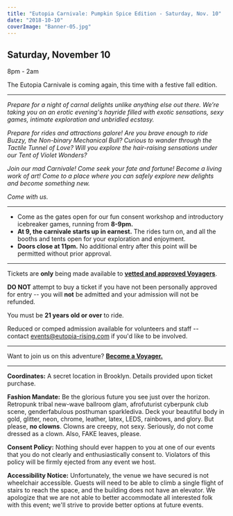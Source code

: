 ```yaml
---
title: "Eutopia Carnivale: Pumpkin Spice Edition - Saturday, Nov. 10"
date: "2018-10-10"
coverImage: "Banner-05.jpg"
---
```


## Saturday, November 10  
8pm - 2am

The Eutopia Carnivale is coming again, this time with a festive fall edition.

* * *

_Prepare for a night of carnal delights unlike anything else out there. We’re taking you on an erotic evening's hayride filled with exotic sensations, sexy games, intimate exploration and unbridled ecstasy._

_Prepare for rides and attractions galore! Are you brave enough to ride Buzzy, the Non-binary Mechanical Bull? Curious to wander through the Tactile Tunnel of Love? Will you explore the hair-raising sensations under our Tent of Violet Wonders?_

_Join our mad Carnivale! Come seek your fate and fortune! Become a living work of art! Come to a place where you can safely explore new delights and become something new._

_Come with us._

* * *

- Come as the gates open for our fun consent workshop and introductory icebreaker games, running from **8-9pm.**
- **At 9, the carnivale starts up in earnest.** The rides turn on, and all the booths and tents open for your exploration and enjoyment.
- **Doors close at 11pm.** No additional entry after this point will be permitted without prior approval.

* * *

Tickets are **only** being made available to [**vetted and approved Voyagers**](https://goo.gl/forms/7efFqP05OXGZiOEM2).

**DO NOT** attempt to buy a ticket if you have not been personally approved for entry -- you will **not** be admitted and your admission will not be refunded.

You must be **21 years old or over** to ride.

Reduced or comped admission available for volunteers and staff -- contact [events@eutopia-rising.com](mailto:events@eutopia-rising.com) if you'd like to be involved.

* * *

Want to join us on this adventure? **[Become a Voyager.](https://goo.gl/forms/NymSROUtaNPORhK52)**

* * *

**Coordinates:** A secret location in Brooklyn. Details provided upon ticket purchase.

**Fashion Mandate:** Be the glorious future you see just over the horizon. Retropunk tribal new-wave ballroom glam, afrofuturist cyberpunk club scene, genderfabulous posthuman sparklediva. Deck your beautiful body in gold, glitter, neon, chrome, leather, latex, LEDS, rainbows, and glory. But please, **no clowns**. Clowns are creepy, not sexy. Seriously, do not come dressed as a clown. Also, FAKE leaves, please.

**Consent Policy:** Nothing should ever happen to you at one of our events that you do not clearly and enthusiastically consent to. Violators of this policy will be firmly ejected from any event we host.

**Accessibility Notice:** Unfortunately, the venue we have secured is not wheelchair accessible. Guests will need to be able to climb a single flight of stairs to reach the space, and the building does not have an elevator. We apologize that we are not able to better accommodate all interested folk with this event; we'll strive to provide better options at future events.
